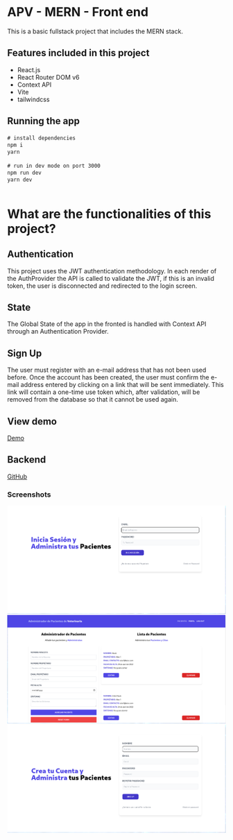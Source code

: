 # APV - MERN - Front end

This is a basic fullstack project that includes the MERN stack.

## Features included in this project

- React.js
- React Router DOM v6
- Context API
- Vite
- tailwindcss

## Running the app

```
# install dependencies
npm i
yarn

# run in dev mode on port 3000
npm run dev
yarn dev


```

# What are the functionalities of this project?

## Authentication

This project uses the JWT authentication methodology. In each render of the AuthProvider the API is called to validate the JWT, if this is an invalid token, the user is disconnected and redirected to the login screen.

## State

The Global State of the app in the fronted is handled with Context API through an Authentication Provider.

## Sign Up

The user must register with an e-mail address that has not been used before. Once the account has been created, the user must confirm the e-mail address entered by clicking on a link that will be sent immediately.
This link will contain a one-time use token which, after validation, will be removed from the database so that it cannot be used again.

## View demo
[Demo](https://apv-mern-adrianlx.netlify.app/)

## Backend
[GitHub](https://github.com/adrianAlx/apv-mern-back)

### Screenshots

![LogIn](.screenshots/login.png)
![Admi](.screenshots/admin.png)
![SignUp](.screenshots/sign-up.png)
